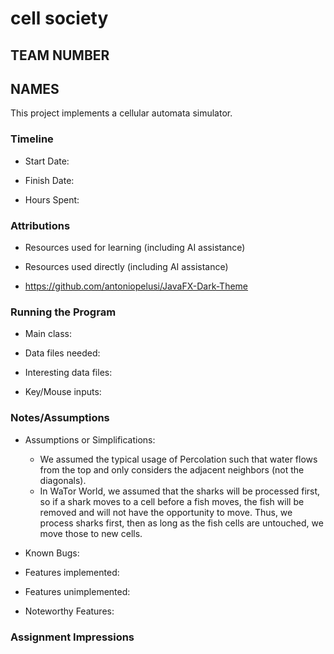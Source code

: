 # cell society
## TEAM NUMBER
## NAMES


This project implements a cellular automata simulator.

### Timeline

 * Start Date: 

 * Finish Date: 

 * Hours Spent:



### Attributions

 * Resources used for learning (including AI assistance)
 
 * Resources used directly (including AI assistance)
- https://github.com/antoniopelusi/JavaFX-Dark-Theme

### Running the Program

 * Main class:

 * Data files needed: 

 * Interesting data files:

 * Key/Mouse inputs:



### Notes/Assumptions

 * Assumptions or Simplifications:
   * We assumed the typical usage of Percolation such that water flows from the top and only considers the adjacent neighbors (not the diagonals).
   * In WaTor World, we assumed that the sharks will be processed first, so if a shark moves to a cell before a fish moves, the fish will be removed and will not have the opportunity to move. Thus, we process sharks first, then as long as the fish cells are untouched, we move those to new cells.

 * Known Bugs:

 * Features implemented:

 * Features unimplemented:

 * Noteworthy Features:



### Assignment Impressions


